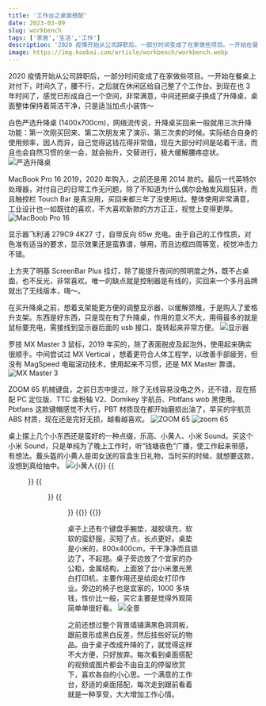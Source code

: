```yaml
---
title: '工作台之桌面搭配'
date: 2023-03-09
slug: workbench
tags: ['家居','生活','工作']
description: '2020 疫情开始从公司辞职后，一部分时间变成了在家做些项目。一开始在餐桌上对付下，时间久了，腰不行，之后就在休闲区给自己整了个工作台。到现在也 3 年时间了，感觉已形成自己一个空间，非常满意，中间还把桌子换成了升降桌，桌面整体保持着简洁干净，只是适当加点小装饰～'
image: https://img.koobai.com/article/workbench/workbench.webp
---
```

2020 疫情开始从公司辞职后，一部分时间变成了在家做些项目。一开始在餐桌上对付下，时间久了，腰不行，之后就在休闲区给自己整了个工作台。到现在也 3 年时间了，感觉已形成自己一个空间，非常满意，中间还把桌子换成了升降桌，桌面整体保持着简洁干净，只是适当加点小装饰～

白色严选升降桌 (1400x700cm)，网络流传说，升降桌买回来一般就用三次升降功能：第一次刚买回来、第二次朋友来了演示、第三次卖的时候。实际结合自身的使用频率，因人而异，自己觉得这钱花得非常值，现在大部分时间是站着干活，而且也会自然习惯的坐一会，就会抬升，交替进行，极大缓解腰疼症状。
![严选升降桌](https://img.koobai.com/article/workbench/wangyi_zhuozi.webp)

MacBook Pro 16 2019，2020 年购入，之前还是用 2014 款的。最后一代英特尔处理器，对付自己的日常工作无问题，除了不知道为什么偶尔会触发风扇狂转，而且触控栏 Touch Bar 是真没用，买回来都三年了没使用过。整体使用非常满意，工业设计也一如既往的喜欢，不大喜欢新款的方方正正，视觉上变得更厚。
![MacBoob Pro 16](https://img.koobai.com/article/workbench/macbookpro16.webp)

显示器飞利浦 279C9 4K27 寸，自带反向 65w 充电。由于自己的工作性质，对色准有适当的要求，显示效果还是蛮靠谱，够用，而且边框四周等宽，视觉冲击力不错。

上方夹了明基 ScreenBar Plus 挂灯，除了能提升夜间的照明度之外，既不占桌面，也不反光，非常喜欢。唯一的缺点就是控制器是有线的，买回来一个多月品牌就出了无线版本，嗨～。

在买升降桌之前，想着支架能更方便的调整显示器，以缓解颈椎，于是购入了爱格升支架。东西是好东西，只是现在有了升降桌，作用的意义不大，用得最多的就是鼠标要充电，需接线到显示器后面的 usb 接口，旋转起来非常方便。
![显示器](https://img.koobai.com/article/workbench/display_philips.webp)

罗技 MX Master 3 鼠标，2019 年买的，除了表面脱皮及起泡外，使用起来确实很顺手。中间尝试过 MX Vertical ，想着更符合人体工程学，以改善手部疲劳，但没有 MagSpeed 电磁滚动技术，使用起来不习惯，还是 MX Master 靠谱。
![MX Master 3](https://img.koobai.com/article/workbench/mxmaster.webp)

ZOOM 65 机械键盘，之前日志中提过，除了无线容易没电之外，还不错，现在搭配 PC 定位版、TTC 金粉轴 V2、Domikey 宇航员、Pbtfans wob 黑使用。Pbtfans 这款键帽感觉不大行，PBT 材质现在都开始磨损出油了，早买的宇航员 ABS 材质，现在还是完好无损，越看越喜欢。
![ZOOM 65](https://img.koobai.com/article/workbench/zoom65.webp)
![zoom 65](https://img.koobai.com/article/workbench/zoomx.webp)

桌上摆上几个小东西还是蛮好的一种点缀，乐高、小黄人、小米 Sound。买这个小米 Sound，只是单纯为了晚上工作时，听“钱塘夜色”广播，使工作起来带感，有想法。戴头盔的小黄人是闺女送的盲盒生日礼物，当时买的时候，就想要这款，没想到真给抽中。
![小黄人](https://img.koobai.com/article/workbench/lego_xiaohuangren.webp){{<gallery>}}
{{<figure src="https://img.koobai.com/article/workbench/xiaomiyx.webp">}}
{{<figure src="https://img.koobai.com/article/workbench/xiaohuangren.webp">}}
{{<figure src="https://img.koobai.com/article/workbench/guadeng_kaiguan.webp">}}
{{</gallery >}}
{{<load-photoswipe>}}

桌子上还有个键盘手腕垫，凝胶填充，软软的蛮舒服，买短了点，长点更好。桌垫是小米的，800x400cm，干干净净而且锁边了，不起翘。桌子旁边放了个宜家的办公柜，金属结构，上面放了台小米激光黑白打印机，主要作用还是给闺女打印作业。旁边的椅子也是宜家的，1000 多块钱，性价比一般，买它主要是觉得外观简简单单很好看。
![全景](https://img.koobai.com/article/workbench/workbench_quanj.webp)

之前还想过整个背景墙铺满黑色洞洞板，跟前景形成黑白反差，然后挂些好玩的物品。由于桌子改成升降的了，就觉得这样不大方便，只好放弃。每次看到桌面搭配的视频或图片都会不由自主的停留欣赏下，喜欢各自的小心思。一个满意的工作台，舒适的桌面搭配，每次走到跟前看着就是一种享受，大大增加工作心情。
